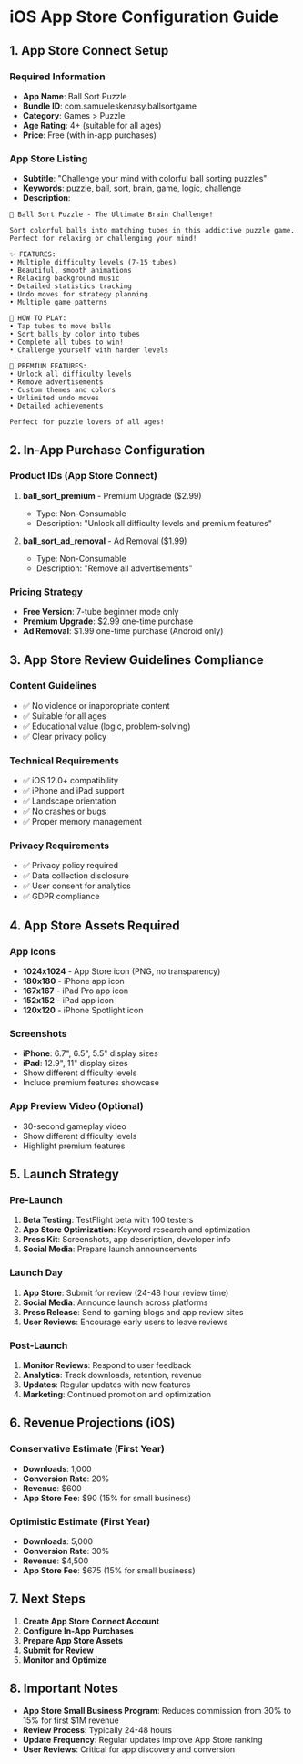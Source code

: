 # iOS App Store Configuration Guide

## 1. App Store Connect Setup

### Required Information
- **App Name**: Ball Sort Puzzle
- **Bundle ID**: com.samueleskenasy.ballsortgame
- **Category**: Games > Puzzle
- **Age Rating**: 4+ (suitable for all ages)
- **Price**: Free (with in-app purchases)

### App Store Listing
- **Subtitle**: "Challenge your mind with colorful ball sorting puzzles"
- **Keywords**: puzzle, ball, sort, brain, game, logic, challenge
- **Description**: 
```
🧩 Ball Sort Puzzle - The Ultimate Brain Challenge!

Sort colorful balls into matching tubes in this addictive puzzle game. Perfect for relaxing or challenging your mind!

✨ FEATURES:
• Multiple difficulty levels (7-15 tubes)
• Beautiful, smooth animations
• Relaxing background music
• Detailed statistics tracking
• Undo moves for strategy planning
• Multiple game patterns

🎯 HOW TO PLAY:
• Tap tubes to move balls
• Sort balls by color into tubes
• Complete all tubes to win!
• Challenge yourself with harder levels

💎 PREMIUM FEATURES:
• Unlock all difficulty levels
• Remove advertisements
• Custom themes and colors
• Unlimited undo moves
• Detailed achievements

Perfect for puzzle lovers of all ages!
```

## 2. In-App Purchase Configuration

### Product IDs (App Store Connect)
1. **ball_sort_premium** - Premium Upgrade ($2.99)
   - Type: Non-Consumable
   - Description: "Unlock all difficulty levels and premium features"

2. **ball_sort_ad_removal** - Ad Removal ($1.99)
   - Type: Non-Consumable
   - Description: "Remove all advertisements"

### Pricing Strategy
- **Free Version**: 7-tube beginner mode only
- **Premium Upgrade**: $2.99 one-time purchase
- **Ad Removal**: $1.99 one-time purchase (Android only)

## 3. App Store Review Guidelines Compliance

### Content Guidelines
- ✅ No violence or inappropriate content
- ✅ Suitable for all ages
- ✅ Educational value (logic, problem-solving)
- ✅ Clear privacy policy

### Technical Requirements
- ✅ iOS 12.0+ compatibility
- ✅ iPhone and iPad support
- ✅ Landscape orientation
- ✅ No crashes or bugs
- ✅ Proper memory management

### Privacy Requirements
- ✅ Privacy policy required
- ✅ Data collection disclosure
- ✅ User consent for analytics
- ✅ GDPR compliance

## 4. App Store Assets Required

### App Icons
- **1024x1024** - App Store icon (PNG, no transparency)
- **180x180** - iPhone app icon
- **167x167** - iPad Pro app icon
- **152x152** - iPad app icon
- **120x120** - iPhone Spotlight icon

### Screenshots
- **iPhone**: 6.7", 6.5", 5.5" display sizes
- **iPad**: 12.9", 11" display sizes
- Show different difficulty levels
- Include premium features showcase

### App Preview Video (Optional)
- 30-second gameplay video
- Show different difficulty levels
- Highlight premium features

## 5. Launch Strategy

### Pre-Launch
1. **Beta Testing**: TestFlight beta with 100 testers
2. **App Store Optimization**: Keyword research and optimization
3. **Press Kit**: Screenshots, app description, developer info
4. **Social Media**: Prepare launch announcements

### Launch Day
1. **App Store**: Submit for review (24-48 hour review time)
2. **Social Media**: Announce launch across platforms
3. **Press Release**: Send to gaming blogs and app review sites
4. **User Reviews**: Encourage early users to leave reviews

### Post-Launch
1. **Monitor Reviews**: Respond to user feedback
2. **Analytics**: Track downloads, retention, revenue
3. **Updates**: Regular updates with new features
4. **Marketing**: Continued promotion and optimization

## 6. Revenue Projections (iOS)

### Conservative Estimate (First Year)
- **Downloads**: 1,000
- **Conversion Rate**: 20%
- **Revenue**: $600
- **App Store Fee**: $90 (15% for small business)

### Optimistic Estimate (First Year)
- **Downloads**: 5,000
- **Conversion Rate**: 30%
- **Revenue**: $4,500
- **App Store Fee**: $675 (15% for small business)

## 7. Next Steps

1. **Create App Store Connect Account**
2. **Configure In-App Purchases**
3. **Prepare App Store Assets**
4. **Submit for Review**
5. **Monitor and Optimize**

## 8. Important Notes

- **App Store Small Business Program**: Reduces commission from 30% to 15% for first $1M revenue
- **Review Process**: Typically 24-48 hours
- **Update Frequency**: Regular updates improve App Store ranking
- **User Reviews**: Critical for app discovery and conversion

